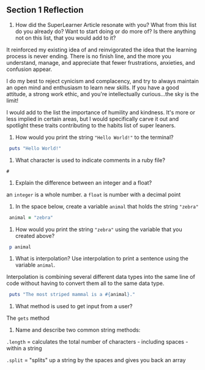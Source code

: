 ## Section 1 Reflection

1. How did the SuperLearner Article resonate with you? What from this list do you already do? Want to start doing or do more of? Is there anything not on this list, that you would add to it?

 It reinforced my existing idea of and reinvigorated the idea that the learning process is never ending. There is no finish line, and the more you understand, manage, and appreciate that fewer frustrations, anxieties, and confusion appear.

 I do my best to reject cynicism and complacency, and try to always maintain an open mind and enthusiasm to learn new skills. If you have a good attitude, a strong work ethic, and you're intellectually curious...the sky is the limit!

 I would add to the list the importance of humility and kindness. It's more or less implied in certain areas, but I would specifically carve it out and spotlight these traits contributing to the habits list of super leaners.

1. How would you print the string `"Hello World!"` to the terminal?

```ruby
 puts "Hello World!"
```

1. What character is used to indicate comments in a ruby file?

 `#`

1. Explain the difference between an integer and a float?

 an `integer` is a whole number. a `float` is number with a decimal point

1. In the space below, create a variable `animal` that holds the string `"zebra"`

```ruby
 animal = "zebra"
```

1. How would you print the string `"zebra"` using the variable that you created above?

```ruby
 p animal
```

1. What is interpolation? Use interpolation to print a sentence using the variable `animal`.

 Interpolation is combining several different data types into the same line of code without having to convert them all to the same data type.
```ruby
 puts "The most striped mammal is a #{animal}."
```

1. What method is used to get input from a user?

 The `gets` method

1. Name and describe two common string methods:

 `.length` = calculates the total number of characters - including spaces - within a string

 `.split` = "splits" up a string by the spaces and gives you back an array
